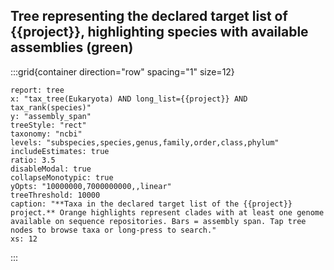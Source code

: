 ## Tree representing the declared target list of {{project}}, highlighting species with available assemblies (green)

:::grid{container direction="row" spacing="1" size=12}

```report
report: tree
x: "tax_tree(Eukaryota) AND long_list={{project}} AND tax_rank(species)"
y: "assembly_span"
treeStyle: "rect"
taxonomy: "ncbi"
levels: "subspecies,species,genus,family,order,class,phylum"
includeEstimates: true
ratio: 3.5
disableModal: true
collapseMonotypic: true
yOpts: "10000000,7000000000,,linear"
treeThreshold: 10000
caption: "**Taxa in the declared target list of the {{project}} project.** Orange highlights represent clades with at least one genome available on sequence repositories. Bars = assembly span. Tap tree nodes to browse taxa or long-press to search."
xs: 12
```

:::
